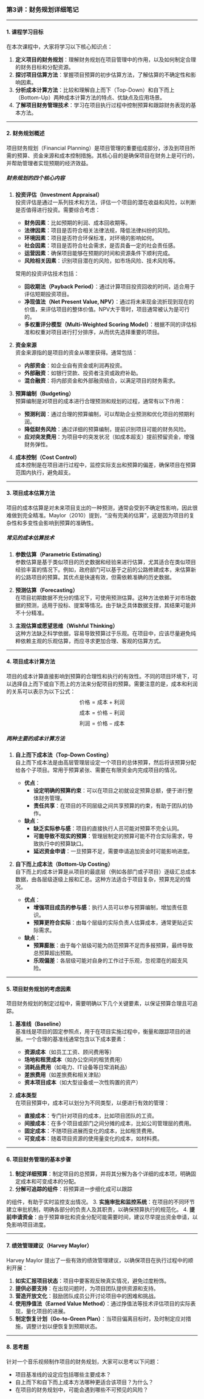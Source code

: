### 第3讲：财务规划详细笔记

---

#### 1. 课程学习目标

在本次课程中，大家将学习以下核心知识点：

1. **定义项目的财务规划**：理解财务规划在项目管理中的作用，以及如何制定合理的财务目标和分配资源。
2. **探讨项目估算方法**：掌握项目预算的初步估算方法，了解估算的不确定性和影响因素。
3. **分析成本计算方法**：比较和理解自上而下（Top-Down）和自下而上（Bottom-Up）两种成本计算方法的特点、优缺点及应用场景。
4. **了解项目财务管理技术**：学习在项目执行过程中控制预算和跟踪财务表现的基本方法。

---

#### 2. 财务规划概述

项目财务规划（Financial Planning）是项目管理的重要组成部分，涉及到项目所需的预算、资金来源和成本控制措施。其核心目的是确保项目在财务上是可行的，并帮助管理者实现预期的经济效益。

##### 财务规划的四个核心内容

1. **投资评估（Investment Appraisal）**  
   投资评估是通过一系列技术和方法，评估一个项目的潜在收益和风险，以判断是否值得进行投资。需要综合考虑：
   - **财务因素**：比如预期的利润、成本回收期等。
   - **法律因素**：项目是否符合相关法律法规，降低法律纠纷的风险。
   - **环境因素**：项目是否符合环保标准，对环境的影响如何。
   - **社会因素**：项目是否符合社会需求，是否具备一定的社会责任感。
   - **运营因素**：确保项目能够在预期的时间和资源条件下顺利完成。
   - **风险相关因素**：识别项目潜在的风险，如市场风险、技术风险等。

   常用的投资评估技术包括：
   - **回收期法（Payback Period）**：通过计算项目投资回收的时间，适合用于评估短期投资项目。
   - **净现值法（Net Present Value, NPV）**：通过将未来现金流折现到现在的价值，来评估项目的整体价值。NPV大于零时，项目通常被认为是可行的。
   - **多权重评分模型（Multi-Weighted Scoring Model）**：根据不同的评估标准和权重对项目进行打分排序，从而优先选择重要的项目。

2. **资金来源**  
   资金来源指的是项目的资金从哪里获得。通常包括：
   - **内部资金**：如企业自有资金或利润再投资。
   - **外部融资**：如银行贷款、投资者注资或政府补助。
   - **混合融资**：将内部资金和外部融资结合，以满足项目的财务需求。

3. **预算编制（Budgeting）**  
   预算编制是对项目的成本进行合理预测和规划的过程，通常有以下作用：
   - **预测利润**：通过合理的预算编制，可以帮助企业预测和优化项目的预期利润。
   - **降低财务风险**：通过详细的预算编制，提前识别项目可能的财务风险。
   - **应对突发费用**：为项目中的突发状况（如成本超支）提前预留资金，增强财务弹性。

4. **成本控制（Cost Control）**  
   成本控制是在项目进行过程中，监控实际支出和预算的偏差，确保项目在预算范围内执行，避免超支。

---

#### 3. 项目成本估算方法

项目的成本估算是对未来项目支出的一种预测，通常会受到不确定性影响，因此很难做到完全精准。Maylor（2010）提到，“没有完美的估算”，这是因为项目的复杂性和多变性会影响到预算的准确性。

##### 常见的成本估算技术

1. **参数估算（Parametric Estimating）**  
   参数估算是基于类似项目的历史数据和经验来进行估算，尤其适合在类似项目经验丰富的情况下。例如，政府部门可以基于之前的公路修建成本，来估算新的公路项目的预算。其优点是快速有效，但需依赖准确的历史数据。
   
2. **预测估算（Forecasting）**  
   在项目初期数据不充分的情况下，可使用预测估算。这种方法依赖于对市场数据的预测，适用于投标、提案等情况。由于缺乏具体数据支撑，其结果可能并不十分精准。

3. **主观估算或愿望思维（Wishful Thinking）**  
   这种方法缺乏科学依据，容易导致预算过于乐观。在项目中，应该尽量避免纯粹依赖主观的乐观估算，而应寻求更加合理、客观的估算方式。

---

#### 4. 项目成本计算方法

项目的成本计算直接影响到预算的合理性和执行的有效性。不同的项目环境下，可以选择自上而下或自下而上的方法来分配项目的预算。需要注意的是，成本和利润的关系可以表示为以下公式：
$$
\text{价格} = \text{成本} + \text{利润}
$$
$$
\text{成本} = \text{价格} - \text{利润}
$$
$$
\text{利润} = \text{价格} - \text{成本}
$$

##### 两种主要的成本计算方法

1. **自上而下成本法（Top-Down Costing）**  
   自上而下成本法是由高层管理层设定一个项目的总体预算，然后将该预算分配给各个子项目。常用于预算紧张、需要在有限资金内完成项目的情况。
   
   - **优点**：
     - **设定明确的预算约束**：可以在项目之初就设定预算总额，便于进行整体财务管理。
     - **责任共享**：在项目的不同层级之间共享预算的约束，有助于团队的协作。
   - **缺点**：
     - **缺乏实际参与感**：项目的直接执行人员可能对预算不完全认同。
     - **可能导致不现实的预算**：管理层制定的预算可能不符合实际需求，导致执行中的预算缺口。
     - **延迟资金申请**：一旦预算不足，需要申请追加资金时可能影响进度。

2. **自下而上成本法（Bottom-Up Costing）**  
   自下而上的成本计算是从项目的最底层（例如各部门或子项目）逐级汇总成本数据，由各层级逐级上报和汇总。这种方法适合于项目复杂，预算充足的情况。
   
   - **优点**：
     - **增强项目成员的参与感**：执行人员可以参与预算编制，增加责任意识。
     - **预算更符合实际**：由每个层级的实际负责人估算成本，通常更贴近实际需求。
   - **缺点**：
     - **预算膨胀**：由于每个层级可能为防范预算不足而多报预算，最终导致总预算超出预期。
     - **乐观偏差**：各层级可能对自身的工作过于乐观，忽视潜在的超支风险。

---

#### 5. 项目财务规划的考虑因素

项目财务规划的制定过程中，需要明确以下几个关键要素，以保证预算合理且可追踪。

1. **基准线（Baseline）**  
   基准线是项目的固定参照点，用于在项目实施过程中，衡量和跟踪项目的进展。一个合理的基准线通常包含以下成本要素：
   - **资源成本**（如员工工资、顾问费用等）
   - **场地和租赁成本**（如办公空间的租赁费用）
   - **消耗品费用**（如电力、IT设备等日常消耗品）
   - **差旅费用**（如差旅费和相关津贴）
   - **资本项目成本**（如大型设备或一次性购置的资产）

2. **成本类型**  
   在项目预算中，成本可以划分为不同类型，以便进行有效的管理：
   - **直接成本**：专门针对项目的成本，比如项目团队的工资。
   - **间接成本**：在多个项目或部门之间分摊的成本，比如公司管理层的费用。
   - **固定成本**：不随项目进展而变化的成本，比如租赁费用。
   - **可变成本**：随着项目资源的使用量变化的成本，如材料费。

---

#### 6. 项目财务管理的基本步骤

1. **制定详细预算**：制定项目的总预算，并将其分解为各个详细的成本项，明确固定成本和可变成本的分配。
2. **分解可追踪的组件**：将预算进一步细化成可以跟踪

的组件，有助于实时监控支出情况。
3. **实施审批和监控系统**：在项目的不同环节建立审批机制，明确各部分的负责人及其职责，以确保预算执行的规范化。
4. **提前申请资金**：由于预算审批和资金分配可能需要时间，建议尽早提出资金申请，以免影响项目进度。

---

#### 7. 绩效管理建议（Harvey Maylor）

Harvey Maylor 提出了一些有效的绩效管理建议，以确保项目在执行过程中的顺利开展：

1. **如实汇报项目状态**：项目中要客观反映真实情况，避免过度粉饰。
2. **提供必要支持**：在出现问题时，为项目团队提供资源和支持。
3. **营造开放文化**：鼓励团队成员公开讨论项目中的困难和挑战。
4. **使用挣值法（Earned Value Method）**：通过挣值法等技术评估项目的实际表现，量化项目的进展。
5. **制定恢复计划（Go-to-Green Plan）**：当项目偏离目标时，及时制定应对措施，调整计划以便恢复到预期状态。

---

#### 8. 思考题

针对一个音乐视频制作项目的财务规划，大家可以思考以下问题：
- 项目基准线的设定应包括哪些主要成本？
- 自上而下和自下而上成本方法哪种更适合该项目？为什么？
- 在项目的财务规划中，可能会遇到哪些不可预见的风险？
